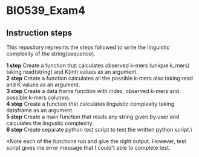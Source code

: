 # BIO539_Exam4
## Instruction steps

This repository represnts the steps followed to write the linguistic complexity of the string(sequence).

**1 step** Create a function that calculates observed k-mers (unique k_mers) taking read(string) and K(int) values as an argument.\
**2 step** Create a function calculates all the possible k-mers also taking read and K values as an argument.\
**3 step** Create a data frame function with index, observed k-mers and possible k-mers columns.\
**4 step** Create a function that calculates linguistic complexity taking dataframe as an argument.\
**5 step** Create a main function that reads any string given by user and calculates the lingustic complexity.\
**6 step** Create separate python test script to test the written python script.\

*Note each of the functions run and give the right output. However, test script gives me error message that I could't able to complete test.
